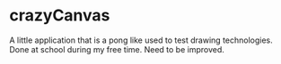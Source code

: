 crazyCanvas
===========

A little application that is a pong like used to test drawing technologies. Done at school during my free time. Need to be improved.
